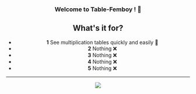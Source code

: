<h3 align="center">
  Welcome to Table-Femboy ! 🎉
</h3>

<div align="center">

##  What's it for?

- **1** See multiplication tables quickly and easily 🎈
- **2** Nothing ❌
- **3** Nothing ❌
- **4** Nothing ❌
- **5** Nothing ❌

</div>

---
<div align="center">

<img src = "https://media.tenor.com/CCtIBXYKGoMAAAAj/giga-chad-chatting.gif">

